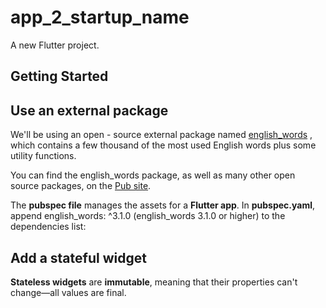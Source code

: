 # app_2_startup_name

A new Flutter project.

## Getting Started
## Use an external package
We'll be using an open - source external package named [english_words](https://pub.dev/packages/english_words) , which contains a few thousand of the most used English words plus some utility functions.

You can find the english_words package, as well as many other open source packages, on the [Pub site](https://pub.dev/flutter/packages).

The __pubspec file__ manages the assets for a __Flutter app__. In __pubspec.yaml__, append english_words: ^3.1.0 (english_words 3.1.0 or higher) to the dependencies list:

## Add a stateful widget
__Stateless widgets__ are __immutable__, meaning that their properties can't change—all values are final.
